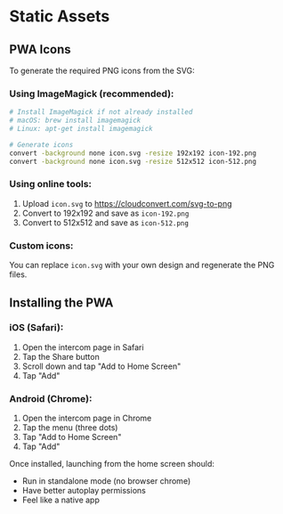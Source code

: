 # Static Assets

## PWA Icons

To generate the required PNG icons from the SVG:

### Using ImageMagick (recommended):
```bash
# Install ImageMagick if not already installed
# macOS: brew install imagemagick
# Linux: apt-get install imagemagick

# Generate icons
convert -background none icon.svg -resize 192x192 icon-192.png
convert -background none icon.svg -resize 512x512 icon-512.png
```

### Using online tools:
1. Upload `icon.svg` to https://cloudconvert.com/svg-to-png
2. Convert to 192x192 and save as `icon-192.png`
3. Convert to 512x512 and save as `icon-512.png`

### Custom icons:
You can replace `icon.svg` with your own design and regenerate the PNG files.

## Installing the PWA

### iOS (Safari):
1. Open the intercom page in Safari
2. Tap the Share button
3. Scroll down and tap "Add to Home Screen"
4. Tap "Add"

### Android (Chrome):
1. Open the intercom page in Chrome
2. Tap the menu (three dots)
3. Tap "Add to Home Screen"
4. Tap "Add"

Once installed, launching from the home screen should:
- Run in standalone mode (no browser chrome)
- Have better autoplay permissions
- Feel like a native app

